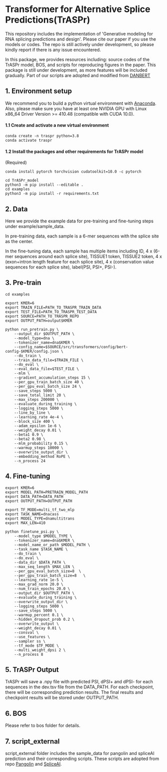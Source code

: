 # Transformer for Alternative Splice Predictions(TrASPr)
This repository includes the implementation of 'Generative modeling for RNA splicing
predictions and design'. Please cite our paper if you use the models or codes. The repo is still actively under development, so please kindly report if there is any issue encountered.

 In this package, we provides resources including: source codes of the TrASPr model, BOS, and scripts for reproducing figures in the paper. This package is still under development, as more features will be included gradually. Part of our scripts are adopted and modified from [DANBERT](https://github.com/jerryji1993/DNABERT/tree/master)

## 1. Environment setup

We recommend you to build a python virtual environment with [Anaconda](https://docs.anaconda.com/anaconda/install/linux/). Also, please make sure you have at least one NVIDIA GPU with Linux x86_64 Driver Version >= 410.48 (compatible with CUDA 10.0). 

#### 1.1 Create and activate a new virtual environment

```
conda create -n traspr python=3.8
conda activate traspr
```

#### 1.2 Install the packages and other requirements for TrASPr model 


(Required)

```
conda install pytorch torchvision cudatoolkit=10.0 -c pytorch

cd TrASPr_model
python3 -m pip install --editable .
cd examples
python3 -m pip install -r requirements.txt
```

## 2. Data

Here we provide the example data for pre-training and fine-tuning steps under example/sample_data.

In pre-training data, each sample is a 6-mer sequences with the splice site as the center.

In the fine-tuning data, each sample has multiple items including ID, 4 x (6-mer sequences around each splice site), TISSUE1 token, TISSUE2 token, 4 x (exon+intron length feature for each splice site), 4 x (conservation value sequences for each splice site), label(PSI, PSI+, PSI-).


## 3. Pre-train

```
cd examples

export KMER=6
export TRAIN_FILE=PATH_TO_TRASPR_TRAIN_DATA
export TEST_FILE=PATH_TO_TRASPR_TEST_DATA
export SOURCE=PATH_TO_TRASPR_REPO
export OUTPUT_PATH=output$KMER

python run_pretrain.py \
    --output_dir $OUTPUT_PATH \
    --model_type=dna \
    --tokenizer_name=dna$KMER \
    --config_name=$SOURCE/src/transformers/config/bert-config-$KMER/config.json \
    --do_train \
    --train_data_file=$TRAIN_FILE \
    --do_eval \
    --eval_data_file=$TEST_FILE \
    --mlm \
    --gradient_accumulation_steps 15 \
    --per_gpu_train_batch_size 40 \
    --per_gpu_eval_batch_size 24 \
    --save_steps 5000 \
    --save_total_limit 20 \
    --max_steps 200000 \
    --evaluate_during_training \
    --logging_steps 5000 \
    --line_by_line \
    --learning_rate 4e-4 \
    --block_size 400 \
    --adam_epsilon 1e-6 \
    --weight_decay 0.01 \
    --beta1 0.9 \
    --beta2 0.98 \
    --mlm_probability 0.15 \
    --warmup_steps 10000 \
    --overwrite_output_dir \
    --embedding_method RoPE \
    --n_process 24

```

## 4. Fine-tuning

```
export KMER=6
export MODEL_PATH=PRETRAIN_MODEL_PATH
export DATA_PATH=DATA_PATH
export OUTPUT_PATH=OUTPUT_PATH

export TF_MODE=multi_tf_two_mlp
export TASK_NAME=dnacass
export MODEL_TYPE=dnamultitrans
export MAX_LEN=410

python finetune_psi.py \
    --model_type $MODEL_TYPE \
    --tokenizer_name=dna$KMER \
    --model_name_or_path $MODEL_PATH \
    --task_name $TASK_NAME \
    --do_train \
    --do_eval \
    --data_dir $DATA_PATH \
    --max_seq_length $MAX_LEN \
    --per_gpu_eval_batch_size=8  \
    --per_gpu_train_batch_size=8   \
    --learning_rate 1e-5 \
    --max_grad_norm 20.0 \
    --num_train_epochs 20.0 \
    --output_dir $OUTPUT_PATH \
    --evaluate_during_training \
    --overwrite_output_dir \
    --logging_steps 5000 \
    --save_steps 5000 \
    --warmup_percent 0.1 \
    --hidden_dropout_prob 0.2 \
    --overwrite_output \
    --weight_decay 0.01 \
    --consval \
    --use_features \
    --sampler ss \
    --tf_mode $TF_MODE \
    --multi_weight_dpsi 2 \
    --n_process 8

```

## 5. TrASPr Output

TrASPr will save a .npy file with predicted PSI, dPSI+ and dPSI- for each sequences in the dev.tsv file from the DATA_PATH. For each checkpoint, there will be corresponding prediction results. The final results and checkpoint results will be stored under OUTPUT_PATH.

## 6. BOS

Please refer to bos folder for details.

## 7. script_external

script_external folder includes the sample_data for pangolin and spliceAI prediction and their corresponding scripts. These scripts are adopted from repo [Pangolin](https://github.com/tkzeng/Pangolin/tree/main) and [SpliceAI](https://github.com/Illumina/SpliceAI).